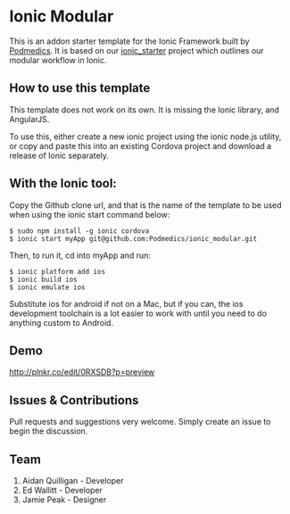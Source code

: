 # Ionic Modular

This is an addon starter template for the Ionic Framework built by [Podmedics](http://www.podmedics.org/). It is based on our [ionic_starter]() project which outlines our modular workflow in Ionic.

## How to use this template

This template does not work on its own. It is missing the Ionic library, and AngularJS.

To use this, either create a new ionic project using the ionic node.js utility, or copy and paste this into an existing Cordova project and download a release of Ionic separately.

## With the Ionic tool:

Copy the Github clone url, and that is the name of the template to be used when using the ionic start command below:

```
$ sudo npm install -g ionic cordova
$ ionic start myApp git@github.com:Podmedics/ionic_modular.git
```
Then, to run it, cd into myApp and run:

```
$ ionic platform add ios
$ ionic build ios
$ ionic emulate ios
```

Substitute ios for android if not on a Mac, but if you can, the ios development toolchain is a lot easier to work with until you need to do anything custom to Android.

## Demo

http://plnkr.co/edit/0RXSDB?p=preview

## Issues & Contributions

Pull requests and suggestions very welcome. Simply create an issue to begin the discussion.

## Team
1. Aidan Quilligan - Developer
2. Ed Wallitt - Developer
2. Jamie Peak - Designer